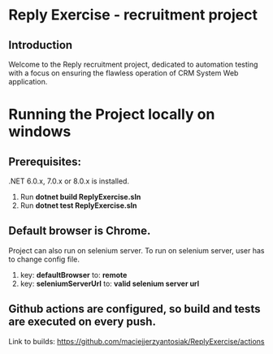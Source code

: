 # Reply Exercise - recruitment project
## Introduction
Welcome to the Reply recruitment project, dedicated to automation testing with a focus on ensuring the flawless operation of CRM System Web application. 
    
# Running the Project locally on windows
## Prerequisites:
.NET 6.0.x, 7.0.x or 8.0.x is installed.

  1. Run **dotnet build ReplyExercise.sln**
  2. Run **dotnet test ReplyExercise.sln**

## Default browser is Chrome.

Project can also run on selenium server. To run on selenium server, user has to change config file.
  1. key: **defaultBrowser** to: **remote**
  2. key: **seleniumServerUrl** to: **valid selenium server url**

## Github actions are configured, so build and tests are executed on every push.
Link to builds: https://github.com/maciejjerzyantosiak/ReplyExercise/actions

